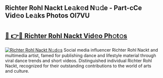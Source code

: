 ## Richter Rohl Nackt Le𝚊k𝚎d N𝚞𝚍e - Part-cCe Vid𝚎o Le𝚊ks Photos Ol7VU

# <h2><a href="http://fb6spt.evod.top/?m=Richter+Rohl+Nackt">🔗 👉🔴 Richter Rohl Nackt Vid𝚎o Ph𝚘t𝚘s</a></h2>

[![Richter Rohl Nackt N𝚞d𝚎s](https://i.imgur.com/8V9OHl7.gif)](http://fb6spt.evod.top/?m=Richter+Rohl+Nackt)
Social media influencer Richter Rohl Nackt and multimedia artist, famed for publishing dance and lifestyle material through viral dance trends and short videos. Distinguished individual Richter Rohl Nackt, recognized for their outstanding contributions to the world of arts and culture. 
